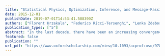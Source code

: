 ```yaml
---
title: "Statistical Physics, Optimization, Inference, and Message-Passing Algorithms: Lecture Notes of the Les Houches School of Physics: Special Issue, October 2013"
date: 2015-12-01
publishDate: 2019-07-01T14:53:41.588390Z
authors: ["Florent Krzakala", "Federico Ricci-Tersenghi", "Lenka Zdeborova", "Riccardo Zecchina", "Eric W. Tramel", "Leticia F. Cugliandolo"]
publication_types: ["5"]
abstract: "In the last decade, there have been an increasing convergence of interest and methods between theoretical physics and fields as diverse as probability, machine learning, optimization and compressed sensing. In particular, many theoretical and applied works in statistical physics and computer science have relied on the use of message passing algorithms and their connection to statistical physics of spin glasses. The aim of this book, especially adapted to PhD students, post-docs, and young researchers, is to present the background necessary for entering this fast developing field."
featured: false
publication: ""
url_pdf: "https://www.oxfordscholarship.com/view/10.1093/acprof:oso/9780198743736.001.0001/acprof-9780198743736"
---
```


